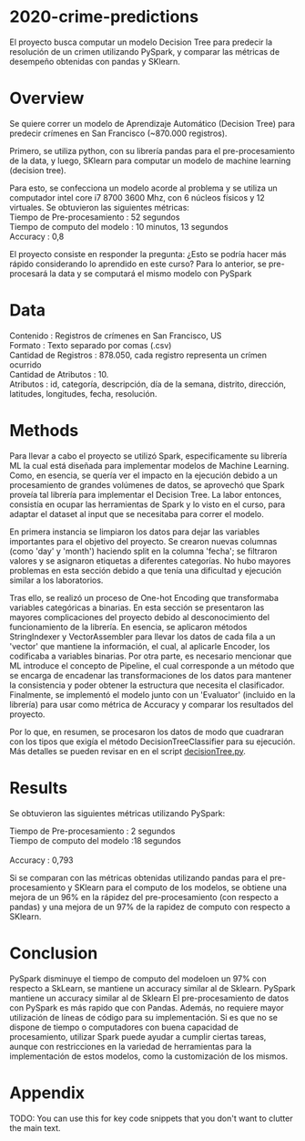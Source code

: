 # 2020-crime-predictions
El proyecto busca computar un modelo Decision Tree para predecir la resolución de un crimen utilizando PySpark, y comparar las métricas de desempeño obtenidas con pandas y SKlearn. 
# Overview
Se quiere correr un modelo de Aprendizaje Automático (Decision Tree) para predecir crímenes en San Francisco (~870.000 registros).

Primero, se utiliza python, con su librería pandas para el pre-procesamiento de la data, y luego, SKlearn para computar un modelo de machine learning (decision tree). 

Para esto, se confecciona un modelo acorde al problema y se utiliza un computador intel core i7 8700 3600 Mhz, con 6 núcleos físicos y 12 virtuales. Se obtuvieron las siguientes métricas: <br>
Tiempo de Pre-procesamiento    : 52 segundos <br>
Tiempo de computo del modelo   : 10 minutos, 13 segundos <br>
Accuracy                       : 0,8 <br>

El proyecto consiste en responder la pregunta: ¿Esto se podría hacer más rápido considerando lo aprendido en este curso?
Para lo anterior, se pre-procesará la data y se computará el mismo modelo con PySpark

# Data
Contenido                        : Registros de crímenes en San Francisco, US <br>
Formato                          : Texto separado por comas (.csv) <br>
Cantidad de Registros            : 878.050, cada registro representa un crímen ocurrido <br>
Cantidad de Atributos            : 10. <br>
Atributos                        : id, categoría, descripción, día de la semana, distrito, dirección, latitudes, longitudes, fecha, resolución. <br>

# Methods
Para llevar a cabo el proyecto se utilizó Spark, especificamente su librería ML la cual está diseñada para implementar modelos de Machine Learning. Como, en esencia, se quería ver el impacto en la ejecución debido a un procesamiento de grandes volúmenes de datos, se aprovechó que Spark proveía tal librería para implementar el Decision Tree. La labor entonces, consistía en ocupar las herramientas de Spark y lo visto en el curso, para adaptar el dataset al input que se necesitaba para correr el modelo.

En primera instancia se limpiaron los datos para dejar las variables importantes para el objetivo del proyecto. Se crearon nuevas columnas (como 'day' y 'month') haciendo split en la columna 'fecha'; se filtraron valores y se asignaron etiquetas a diferentes categorías. No hubo mayores problemas en esta sección debido a que tenía una dificultad y ejecución similar a los laboratorios.

Tras ello, se realizó un proceso de One-hot Encoding que transformaba variables categóricas a binarias. En esta sección se presentaron las mayores complicaciones del proyecto debido al desconocimiento del funcionamiento de la librería. En esencia, se aplicaron métodos StringIndexer y VectorAssembler para llevar los datos de cada fila a un 'vector' que mantiene la información, el cual, al aplicarle Encoder, los codificaba a variables binarias. Por otra parte, es necesario mencionar que ML introduce el concepto de Pipeline, el cual corresponde a un método que se encarga de encadenar las transformaciones de los datos para mantener la consistencia y poder obtener la estructura que necesita el clasificador. Finalmente, se implementó el modelo junto con un 'Evaluator' (incluido en la librería) para usar como métrica de Accuracy y comparar los resultados del proyecto.

Por lo que, en resumen, se procesaron los datos de modo que cuadraran con los tipos que exigía el método DecisionTreeClassifier para su ejecución. Más detalles se pueden revisar en en el script [decisionTree.py](https://github.com/cc5212/2020-crime-predictions/blob/master/decisionTree.py).


# Results
Se obtuvieron las siguientes métricas utilizando PySpark:

Tiempo de Pre-procesamiento    : 2 segundos <br>
Tiempo de computo del modelo   :18 segundos <br>                            
Accuracy                       :  0,793     <br>

Si se comparan con las métricas obtenidas utilizando pandas para el pre-procesamiento y SKlearn para el computo de los modelos, se obtiene una mejora de un 96% en la rápidez del pre-procesamiento (con respecto a pandas) y una mejora de un 97% de la rapidez de computo con respecto a SKlearn.

# Conclusion
PySpark disminuye el tiempo de computo del modeloen un 97% con respecto a SkLearn, se mantiene un accuracy similar al de Sklearn. PySpark mantiene un accuracy similar al de Sklearn
El pre-procesamiento de datos con PySpark es más rapido que con Pandas. Además, no requiere mayor utilización de líneas de código para su implementación.
Si es que no se dispone de tiempo o computadores con buena capacidad de procesamiento, utilizar Spark puede ayudar a cumplir ciertas tareas, aunque con restricciones en la variedad de herramientas para la implementación de estos modelos, como la customización de los mismos.

# Appendix
TODO: You can use this for key code snippets that you don't want to clutter the main text.

